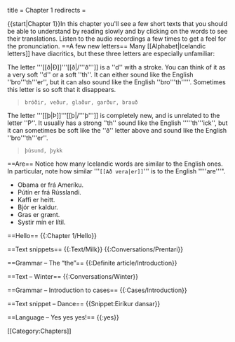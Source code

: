 title = Chapter 1
redirects =
>>>>

{{start|Chapter 1}}In this chapter you'll see a few short texts that you should be able to understand by reading slowly and by clicking on the words to see their translations. Listen to the audio recordings a few times to get a feel for the pronunciation.
==A few new letters==
Many [[Alphabet|Icelandic letters]] have diacritics, but these three letters are especially unfamiliar:

The letter '''[[ð|Ð]]'''[[ð|/'''ð''']] is a ''d'' with a stroke. You can think of it as a very soft ''d'' or a soft ''th''. It can either sound like the English ''bro'''th'''er'', but it can also sound like the English ''bro'''th'''''. Sometimes this letter is so soft that it disappears.<blockquote>`bróðir, veður, glaður, garður, brauð`</blockquote>The letter '''[[þ|Þ]]'''[[þ|/'''þ''']] is completely new, and is unrelated to the letter ''P''. It usually has a strong ''th'' sound like the English '''''th'''ick'', but it can sometimes be soft like the ''ð'' letter above and sound like the English ''bro'''th'''er''. <blockquote>`þúsund, þykk`</blockquote>

==Are==
Notice how many Icelandic words are similar to the English ones. In particular, note how similar '''`[[Að vera|er]]`''' is to the English "'''are'''".

* Obama er frá Ameríku.
* Pútín er frá Rússlandi.
* Kaffi er heitt.
* Bjór er kaldur.
* Gras er grænt.
* Systir mín er lítil.

==Hello==
{{:Chapter 1/Hello}}

==Text snippets==
{{:Text/Milk}}
{{:Conversations/Prentari}}

==Grammar – The “the”==
{{:Definite article/Introduction}}

==Text – Winter==
{{:Conversations/Winter}}

==Grammar – Introduction to cases==
{{:Cases/Introduction}}

==Text snippet – Dance==
{{Snippet:Eiríkur dansar}}

==Language – Yes yes yes!==
{{:yes}}
<!--{{:Chapter 1/Vocabulary
==~Fin~==

To wrap up Chapter 1, listen to the 2019 hit song `Veist af mér` by Huginn.

*[https://open.spotify.com/track/6FRoRSdJqU7wFb8XW7B0oR Spotify]
*[https://www.youtube.com/watch?v=NrFXCSsEy_M YouTube]

{{chapters}}-->
[[Category:Chapters]]